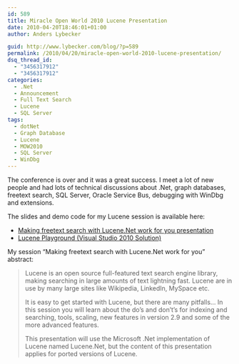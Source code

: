 ```yaml
---
id: 589
title: Miracle Open World 2010 Lucene Presentation
date: 2010-04-20T18:46:01+01:00
author: Anders Lybecker

guid: http://www.lybecker.com/blog/?p=589
permalink: /2010/04/20/miracle-open-world-2010-lucene-presentation/
dsq_thread_id:
  - "3456317912"
  - "3456317912"
categories:
  - .Net
  - Announcement
  - Full Text Search
  - Lucene
  - SQL Server
tags:
  - dotNet
  - Graph Database
  - Lucene
  - MOW2010
  - SQL Server
  - WinDbg
---
```

The conference is over and it was a great success. I meet a lot of new people and had lots of technical discussions about .Net, graph databases, freetext search, SQL Server, Oracle Service Bus, debugging with WinDbg and extensions.

The slides and demo code for my Lucene session is available here:

  * [Making freetext search with Lucene.Net work for you presentation](http://www.lybecker.com/blog/wp-content/uploads/Making-freetext-search-with-Lucene.Net-work-for-you.pdf "Making freetext search with Lucene.Net work for you presentation")
  * [Lucene Playground (Visual Studio 2010 Solution)](http://www.lybecker.com/blog/wp-content/uploads/LucenePlayground.zip)

My session &#8220;Making freetext search with Lucene.Net work for you&#8221; abstract:

> Lucene is an open source full-featured text search engine library, making searching in large amounts of text lightning fast. Lucene are in use by many large sites like Wikipedia, LinkedIn, MySpace etc.
> 
> It is easy to get started with Lucene, but there are many pitfalls… In this session you will learn about the do’s and don’t’s for indexing and searching, tools, scaling, new features in version 2.9 and some of the more advanced features.
> 
> This presentation will use the Microsoft .Net implementation of Lucene named Lucene.Net, but the content of this presentation applies for ported versions of Lucene.